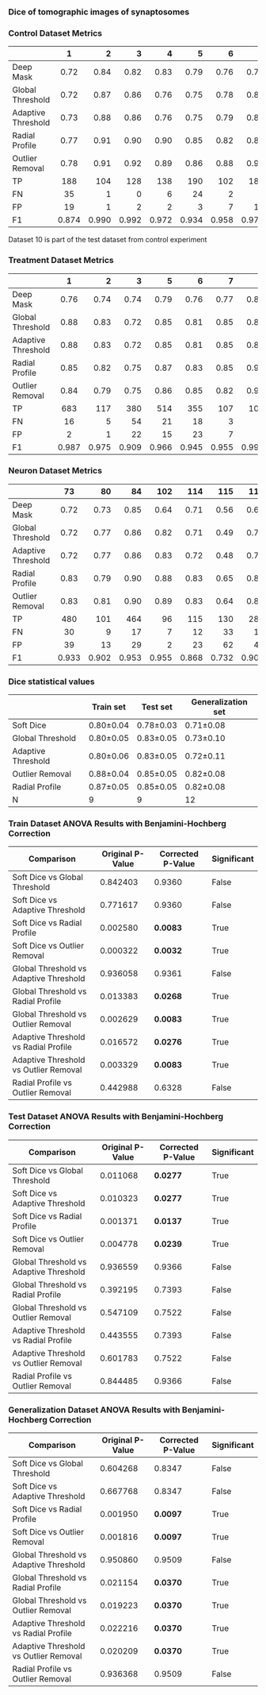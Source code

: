 
### Dice of tomographic images of synaptosomes
### Control Dataset Metrics 
|           | 1 | 2 | 3 | 4 | 5 | 6 | 7 | 8 | 9 | 10 | Mean |
|:---------|:-----:|-----:|-----:|-----:|-----:|-----:|-----:|-----:|-----:|-----:|:-----:|
| Deep Mask | 0.72 | 0.84 | 0.82 | 0.83 | 0.79 | 0.76 | 0.78 | 0.81 | 0.82 | 0.80 | **0.797** |
| Global Threshold | 0.72 | 0.87 | 0.86 | 0.76 | 0.75 | 0.78 | 0.84 | 0.85 | 0.77 | 0.86 | **0.806** |
| Adaptive Threshold | 0.73 | 0.88 | 0.86 | 0.76 | 0.75 | 0.79 | 0.84 | 0.85 | 0.77 | 0.86 | **0.809** |
| Radial Profile | 0.77 | 0.91 | 0.90 | 0.90 | 0.85 | 0.82 | 0.86 | 0.88 | 0.89 | 0.89 | **0.867** |
| Outlier Removal | 0.78 | 0.91 | 0.92 | 0.89 | 0.86 | 0.88 | 0.90 | 0.90 | 0.91 | 0.89 | **0.884** |
| TP | 188 | 104 | 128 | 138 | 190 | 102 | 184 | 128 | 132 | 127 | **142.10** |
| FN | 35 | 1 | 0 | 6 | 24 | 2 | 0 | 4 | 3 | 2 | **7.70** |
| FP | 19 | 1 | 2 | 2 | 3 | 7 | 10 | 1 | 3 | 5 | **5.30** |
| F1 | 0.874 | 0.990 | 0.992 | 0.972 | 0.934 | 0.958 | 0.974 | 0.981 | 0.978 | 0.973 | **0.963** |

Dataset 10 is part of the test dataset from control experiment


### Treatment Dataset Metrics
|           | 1 | 2 | 3 | 5 | 6 | 7 | 8 | 10 | Mean |
|:---------|:-----:|-----:|-----:|-----:|-----:|-----:|-----:|-----:|:-----:|
| Deep Mask | 0.76 | 0.74 | 0.74 | 0.79 | 0.76 | 0.77 | 0.83 | 0.81 | **0.775** |
| Global Threshold | 0.88 | 0.83 | 0.72 | 0.85 | 0.81 | 0.85 | 0.85 | 0.85 | **0.830** |
| Adaptive Threshold | 0.88 | 0.83 | 0.72 | 0.85 | 0.81 | 0.85 | 0.85 | 0.85 | **0.830** |
| Radial Profile | 0.85 | 0.82 | 0.75 | 0.87 | 0.83 | 0.85 | 0.91 | 0.89 | **0.846** |
| Outlier Removal | 0.84 | 0.79 | 0.75 | 0.86 | 0.85 | 0.82 | 0.91 | 0.90 | **0.840** |
| TP | 683 | 117 | 380 | 514 | 355 | 107 | 100 | 75 | **291.38** |
| FN | 16 | 5 | 54 | 21 | 18 | 3 | 0 | 1 | **14.75** |
| FP | 2 | 1 | 22 | 15 | 23 | 7 | 1 | 5 | **9.50** |
| F1 | 0.987 | 0.975 | 0.909 | 0.966 | 0.945 | 0.955 | 0.995 | 0.962 | **0.962** |
### Neuron Dataset Metrics
|           | 73 | 80 | 84 | 102 | 114 | 115 | 116 | 123 | 128 | 132 | 133 | 134 | Mean |
|:-------------|:-----:|-----:|-----:|-----:|-----:|-----:|-----:|-----:|-----:|-----:|-----:|-----:|:-----:|
| Deep Mask | 0.72 | 0.73 | 0.85 | 0.64 | 0.71 | 0.56 | 0.66 | 0.64 | 0.75 | 0.70 | 0.80 | 0.73 | **0.708** |
| Global Threshold | 0.72 | 0.77 | 0.86 | 0.82 | 0.71 | 0.49 | 0.71 | 0.59 | 0.79 | 0.77 | 0.78 | 0.71 | **0.727** |
| Adaptive Threshold | 0.72 | 0.77 | 0.86 | 0.83 | 0.72 | 0.48 | 0.71 | 0.56 | 0.79 | 0.77 | 0.78 | 0.70 | **0.724** |
| Radial Profile | 0.83 | 0.79 | 0.90 | 0.88 | 0.83 | 0.65 | 0.82 | 0.68 | 0.89 | 0.87 | 0.90 | 0.81 | **0.821** |
| Outlier Removal | 0.83 | 0.81 | 0.90 | 0.89 | 0.83 | 0.64 | 0.83 | 0.68 | 0.90 | 0.87 | 0.90 | 0.80 | **0.823** |
| TP | 480 | 101 | 464 | 96 | 115 | 130 | 281 | 59 | 239 | 125 | 498 | 530 | **259.83** |
| FN | 30 | 9 | 17 | 7 | 12 | 33 | 13 | 6 | 9 | 10 | 18 | 99 | **21.92** |
| FP | 39 | 13 | 29 | 2 | 23 | 62 | 44 | 6 | 23 | 17 | 12 | 79 | **29.08** |
| F1 | 0.933 | 0.902 | 0.953 | 0.955 | 0.868 | 0.732 | 0.908 | 0.908 | 0.937 | 0.903 | 0.971 | 0.856 | **0.902** |



### Dice statistical values
|                    | Train set | Test set  | Generalization set |
|--------------------|-----------|-----------|--------------------|
| Soft Dice          | 0.80±0.04 | 0.78±0.03 | 0.71±0.08          |
| Global Threshold   | 0.80±0.05 | 0.83±0.05 | 0.73±0.10          |
| Adaptive Threshold | 0.80±0.06 | 0.83±0.05 | 0.72±0.11          |
| Outlier Removal    | 0.88±0.04 | 0.85±0.05 | 0.82±0.08          |
| Radial Profile     | 0.87±0.05 | 0.85±0.05 | 0.82±0.08          |
| N                  | 9         | 9         | 12                 |


### Train Dataset ANOVA Results with Benjamini-Hochberg Correction
| Comparison                          | Original P-Value | Corrected P-Value | Significant |
|-------------------------------------|------------------|-------------------|-------------|
| Soft Dice vs Global Threshold       | 0.842403         | 0.9360            | False       |
| Soft Dice vs Adaptive Threshold     | 0.771617         | 0.9360            | False       |
| Soft Dice vs Radial Profile         | 0.002580         | **0.0083**        | True        |
| Soft Dice vs Outlier Removal        | 0.000322         | **0.0032**        | True        |
| Global Threshold vs Adaptive Threshold | 0.936058      | 0.9361            | False       |
| Global Threshold vs Radial Profile  | 0.013383         | **0.0268**        | True        |
| Global Threshold vs Outlier Removal | 0.002629         | **0.0083**        | True        |
| Adaptive Threshold vs Radial Profile| 0.016572         | **0.0276**        | True        |
| Adaptive Threshold vs Outlier Removal | 0.003329       | **0.0083**        | True        |
| Radial Profile vs Outlier Removal   | 0.442988         | 0.6328            | False       |

### Test Dataset ANOVA Results with Benjamini-Hochberg Correction
| Comparison                          | Original P-Value | Corrected P-Value | Significant |
|-------------------------------------|------------------|-------------------|-------------|
| Soft Dice vs Global Threshold       | 0.011068         | **0.0277**        | True        |
| Soft Dice vs Adaptive Threshold     | 0.010323         | **0.0277**        | True        |
| Soft Dice vs Radial Profile         | 0.001371         | **0.0137**        | True        |
| Soft Dice vs Outlier Removal        | 0.004778         | **0.0239**        | True        |
| Global Threshold vs Adaptive Threshold | 0.936559      | 0.9366            | False       |
| Global Threshold vs Radial Profile  | 0.392195         | 0.7393            | False       |
| Global Threshold vs Outlier Removal | 0.547109         | 0.7522            | False       |
| Adaptive Threshold vs Radial Profile| 0.443555         | 0.7393            | False       |
| Adaptive Threshold vs Outlier Removal | 0.601783       | 0.7522            | False       |
| Radial Profile vs Outlier Removal   | 0.844485         | 0.9366            | False       |

### Generalization Dataset ANOVA Results with Benjamini-Hochberg Correction
| Comparison                          | Original P-Value | Corrected P-Value | Significant |
|-------------------------------------|------------------|-------------------|-------------|
| Soft Dice vs Global Threshold       | 0.604268         | 0.8347            | False       |
| Soft Dice vs Adaptive Threshold     | 0.667768         | 0.8347            | False       |
| Soft Dice vs Radial Profile         | 0.001950         | **0.0097**        | True        |
| Soft Dice vs Outlier Removal        | 0.001816         | **0.0097**        | True        |
| Global Threshold vs Adaptive Threshold | 0.950860      | 0.9509            | False       |
| Global Threshold vs Radial Profile  | 0.021154         | **0.0370**        | True        |
| Global Threshold vs Outlier Removal | 0.019223         | **0.0370**        | True        |
| Adaptive Threshold vs Radial Profile| 0.022216         | **0.0370**        | True        |
| Adaptive Threshold vs Outlier Removal | 0.020209       | **0.0370**        | True        |
| Radial Profile vs Outlier Removal   | 0.936368         | 0.9509            | False       |
